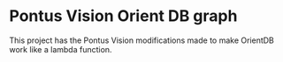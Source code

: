 # Pontus Vision Orient DB graph

This project has the Pontus Vision modifications made to make OrientDB work like a lambda function.


